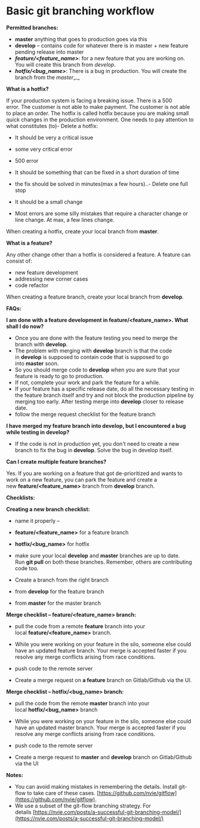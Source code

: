 # Basic git branching workflow
      


  

**Permitted branches:**

-   **master** anything that goes to production goes via this
-   **develop** – contains code for whatever there is in master + new feature pending release into master
-   **_feature/<feature\_name>_**: for a new feature that you are working on. You will create this branch from _develop_.
-   **_hotfix/<bug\_name>_**: There is a bug in production. You will create the branch from the _master__._

**What is a hotfix?**

If your production system is facing a breaking issue. There is a 500 error. The customer is not able to make payment. The customer is not able to place an order. The hotfix is called hotfix because you are making small quick changes in the production environment. One needs to pay attention to what constitutes (to)- Delete a hotfix:

-   It should be very a critical issue

-   some very critical error
-   500 error

-   It should be something that can be fixed in a short duration of time

-   the fix should be solved in minutes(max a few hours)..- Delete one full stop

-   It should be a small change

-   Most errors are some silly mistakes that require a character change or line change. At max, a few lines change.

When creating a hotfix, create your local branch from **master**.

  

**What is a feature?**

Any other change other than a hotfix is considered a feature. A feature can consist of:

-   new feature development
-   addressing new corner cases
-   code refactor

When creating a feature branch, create your local branch from **develop**.

**FAQs:**

**I am done with a feature development in feature/<feature\_name>. What shall I do now?**

-   Once you are done with the feature testing you need to merge the branch with **develop**.
-   The problem with merging with **develop** branch is that the code in **develop** is supposed to contain code that is supposed to go into **master** soon.
-   So you should merge code to **develop** when you are sure that your feature is ready to go to production.
-   If not, complete your work and park the feature for a while.
-   If your feature has a specific release date, do all the necessary testing in the feature branch itself and try and not block the production pipeline by merging too early. After testing merge into **develop** closer to release date.
-   follow the merge request checklist for the feature branch

**I have merged my feature branch into develop, but I encountered a bug while testing in develop?**

-   If the code is not in production yet, you don't need to create a new branch to fix the bug in **develop**. Solve the bug in develop itself.

  

**Can I create multiple feature branches?**

Yes. If you are working on a feature that got de-prioritized and wants to work on a new feature, you can park the feature and create a new **feature/<feature\_name>** branch from **develop** branch.

  

**Checklists:**

**Creating a new branch checklist:**

-   name it properly –

-   **feature/<feature\_name>** for a feature branch
-   **hotfix/<bug\_name>** for hotfix

-   make sure your local **develop** and **master** branches are up to date. Run **git pull** on both these branches. Remember, others are contributing code too.
-   Create a branch from the right branch

-   from **develop** for the feature branch
-   from **master** for the master branch

**Merge checklist – feature/<feature\_name> branch:**

-   pull the code from a remote **feature** branch into your local **feature/<feature\_name>** branch.

-   While you were working on your feature in the silo, someone else could have an updated feature branch. Your merge is accepted faster if you resolve any merge conflicts arising from race conditions.

-   push code to the remote server
-   Create a merge request on **a feature** branch on Gitlab/Github via the UI.

**Merge checklist – hotfix/<bug\_name> branch:**

-   pull the code from the remote **master** branch into your local **hotfix/<bug\_name>** branch

-   While you were working on your feature in the silo, someone else could have an updated master branch. Your merge is accepted faster if you resolve any merge conflicts arising from race conditions.

-   push code to the remote server
-   Create a merge request to **master** and **develop** branch on Gitlab/Github via the UI

**Notes:**

-   You can avoid making mistakes in remembering the details. Install git-flow to take care of these cases. [https://github.com/nvie/gitflow](https://github.com/nvie/gitflow).
-   We use a subset of the git-flow branching strategy. For details [https://nvie.com/posts/a-successful-git-branching-model/](https://nvie.com/posts/a-successful-git-branching-model/)